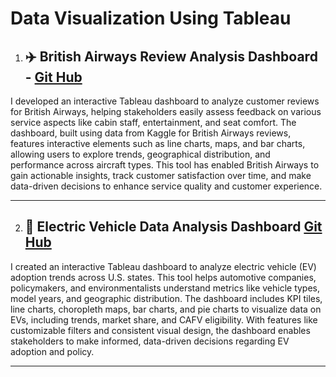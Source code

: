 # Data Visualization Using Tableau

1. ## ✈️ British Airways Review Analysis Dashboard - [Git Hub](https://github.com/abijithpandath/Projects/tree/main/Tableau%20Dash%20Board%20For%20British%20Airways%20Review%20Analysis)

I developed an interactive Tableau dashboard to analyze customer reviews for British Airways, helping stakeholders easily assess feedback on various service aspects like cabin staff, entertainment, and seat comfort. The dashboard, built using  data from Kaggle for British Airways reviews, features interactive elements such as line charts, maps, and bar charts, allowing users to explore trends, geographical distribution, and performance across aircraft types. This tool has enabled British Airways to gain actionable insights, track customer satisfaction over time, and make data-driven decisions to enhance service quality and customer experience.<br>

---

2. ## 🚗 Electric Vehicle Data Analysis Dashboard [Git Hub](https://github.com/abijithpandath/Projects/tree/main/Tableau%20Dashboard%20For%20E%20V%20Analysis)

I created an interactive Tableau dashboard to analyze electric vehicle (EV) adoption trends across U.S. states. This tool helps automotive companies, policymakers, and environmentalists understand metrics like vehicle types, model years, and geographic distribution. The dashboard includes KPI tiles, line charts, choropleth maps, bar charts, and pie charts to visualize data on EVs, including trends, market share, and CAFV eligibility. With features like customizable filters and consistent visual design, the dashboard enables stakeholders to make informed, data-driven decisions regarding EV adoption and policy.<br>

--- 
